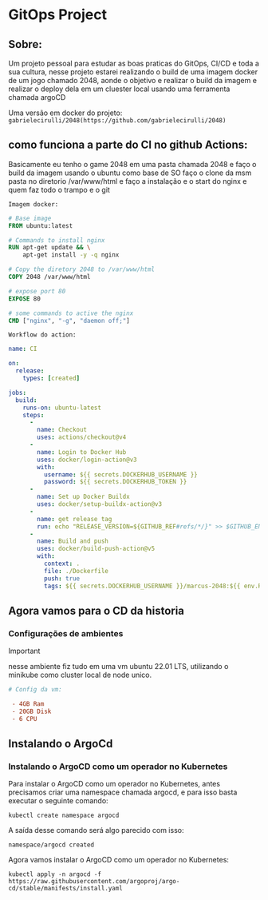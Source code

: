 # GitOps Project

## Sobre:

Um projeto pessoal para estudar as boas praticas do GitOps, CI/CD e toda a sua cultura, nesse projeto estarei realizando o build de uma imagem docker de um jogo chamado 2048, aonde o objetivo e realizar o build da imagem e realizar o deploy dela em um cluester local usando uma ferramenta chamada argoCD 


Uma versão em docker do projeto: `gabrielecirulli/2048(https://github.com/gabrielecirulli/2048)`


## como funciona a parte do CI no github Actions:

Basicamente eu tenho o game 2048 em uma pasta chamada 2048 e faço o build da imagem usando o ubuntu como base de SO faço o clone da msm pasta no diretorio /var/www/html e faço a instalação e o start do nginx e quem faz todo o trampo e o git

`Imagem docker:`

```dockerfile
# Base image
FROM ubuntu:latest

# Commands to install nginx
RUN apt-get update && \
    apt-get install -y -q nginx

# Copy the diretory 2048 to /var/www/html
COPY 2048 /var/www/html

# expose port 80
EXPOSE 80

# some commands to active the nginx
CMD ["nginx", "-g", "daemon off;"]

```

`Workflow do action:`

``` yaml
name: CI

on:
  release:
    types: [created]

jobs:
  build:
    runs-on: ubuntu-latest
    steps:
      -
        name: Checkout
        uses: actions/checkout@v4
      -
        name: Login to Docker Hub
        uses: docker/login-action@v3
        with:
          username: ${{ secrets.DOCKERHUB_USERNAME }}
          password: ${{ secrets.DOCKERHUB_TOKEN }}
      -
        name: Set up Docker Buildx
        uses: docker/setup-buildx-action@v3
      -
        name: get release tag
        run: echo "RELEASE_VERSION=${GITHUB_REF#refs/*/}" >> $GITHUB_ENV
      -
        name: Build and push
        uses: docker/build-push-action@v5
        with:
          context: .
          file: ./Dockerfile
          push: true
          tags: ${{ secrets.DOCKERHUB_USERNAME }}/marcus-2048:${{ env.RELEASE_VERSION }}


```
## Agora vamos para o CD da historia

### Configurações de ambientes

> [!IMPORTANT]  
> nesse ambiente fiz tudo em uma vm ubuntu 22.01 LTS, utilizando o minikube como cluster local de node unico.


``` conf
# Config da vm:

 - 4GB Ram
 - 20GB Disk
 - 6 CPU

```



## Instalando o ArgoCd

### Instalando o ArgoCD como um operador no Kubernetes
Para instalar o ArgoCD como um operador no Kubernetes, antes precisamos criar uma namespace chamada argocd, e para isso basta executar o seguinte comando:

``` 
kubectl create namespace argocd
```

A saída desse comando será algo parecido com isso:

```
namespace/argocd created
```

Agora vamos instalar o ArgoCD como um operador no Kubernetes:

```
kubectl apply -n argocd -f https://raw.githubusercontent.com/argoproj/argo-cd/stable/manifests/install.yaml
```